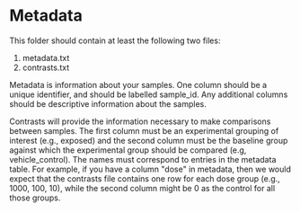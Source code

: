 # Metadata

This folder should contain at least the following two files:  

1. metadata.txt  
2. contrasts.txt  

Metadata is information about your samples. One column should be a unique identifier, and should be labelled sample_id. Any additional columns should be descriptive information about the samples.

Contrasts will provide the information necessary to make comparisons between samples. The first column must be an experimental grouping of interest (e.g., exposed) and the second column must be the baseline group against which the experimental group should be compared (e.g, vehicle_control). The names must correspond to entries in the metadata table. For example, if you have a column "dose" in metadata, then we would expect that the contrasts file contains one row for each dose group (e.g., 1000, 100, 10), while the second column might be 0 as the control for all those groups.
